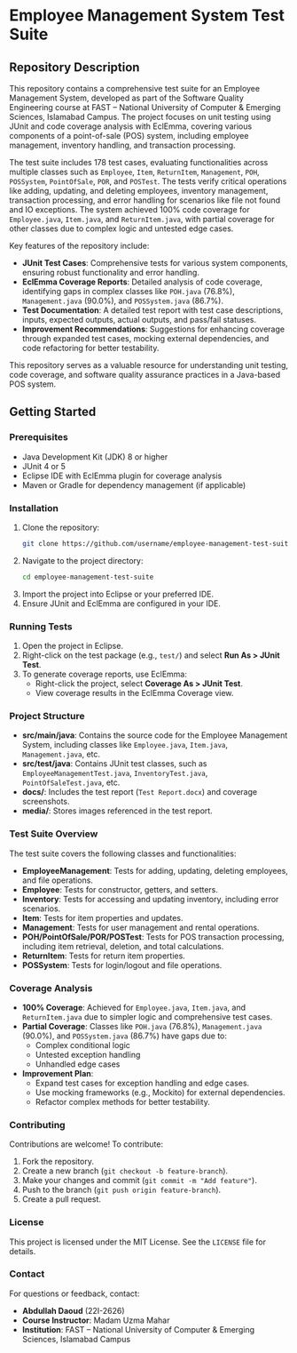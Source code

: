 # Employee Management System Test Suite

## Repository Description

This repository contains a comprehensive test suite for an Employee Management System, developed as part of the Software Quality Engineering course at FAST – National University of Computer & Emerging Sciences, Islamabad Campus. The project focuses on unit testing using JUnit and code coverage analysis with EclEmma, covering various components of a point-of-sale (POS) system, including employee management, inventory handling, and transaction processing.

The test suite includes 178 test cases, evaluating functionalities across multiple classes such as `Employee`, `Item`, `ReturnItem`, `Management`, `POH`, `POSSystem`, `PointOfSale`, `POR`, and `POSTest`. The tests verify critical operations like adding, updating, and deleting employees, inventory management, transaction processing, and error handling for scenarios like file not found and IO exceptions. The system achieved 100% code coverage for `Employee.java`, `Item.java`, and `ReturnItem.java`, with partial coverage for other classes due to complex logic and untested edge cases.

Key features of the repository include:
- **JUnit Test Cases**: Comprehensive tests for various system components, ensuring robust functionality and error handling.
- **EclEmma Coverage Reports**: Detailed analysis of code coverage, identifying gaps in complex classes like `POH.java` (76.8%), `Management.java` (90.0%), and `POSSystem.java` (86.7%).
- **Test Documentation**: A detailed test report with test case descriptions, inputs, expected outputs, actual outputs, and pass/fail statuses.
- **Improvement Recommendations**: Suggestions for enhancing coverage through expanded test cases, mocking external dependencies, and code refactoring for better testability.

This repository serves as a valuable resource for understanding unit testing, code coverage, and software quality assurance practices in a Java-based POS system.

## Getting Started

### Prerequisites
- Java Development Kit (JDK) 8 or higher
- JUnit 4 or 5
- Eclipse IDE with EclEmma plugin for coverage analysis
- Maven or Gradle for dependency management (if applicable)

### Installation
1. Clone the repository:
   ```bash
   git clone https://github.com/username/employee-management-test-suite.git
   ```
2. Navigate to the project directory:
   ```bash
   cd employee-management-test-suite
   ```
3. Import the project into Eclipse or your preferred IDE.
4. Ensure JUnit and EclEmma are configured in your IDE.

### Running Tests
1. Open the project in Eclipse.
2. Right-click on the test package (e.g., `test/`) and select **Run As > JUnit Test**.
3. To generate coverage reports, use EclEmma:
   - Right-click the project, select **Coverage As > JUnit Test**.
   - View coverage results in the EclEmma Coverage view.

### Project Structure
- **src/main/java**: Contains the source code for the Employee Management System, including classes like `Employee.java`, `Item.java`, `Management.java`, etc.
- **src/test/java**: Contains JUnit test classes, such as `EmployeeManagementTest.java`, `InventoryTest.java`, `PointOfSaleTest.java`, etc.
- **docs/**: Includes the test report (`Test Report.docx`) and coverage screenshots.
- **media/**: Stores images referenced in the test report.

### Test Suite Overview
The test suite covers the following classes and functionalities:
- **EmployeeManagement**: Tests for adding, updating, deleting employees, and file operations.
- **Employee**: Tests for constructor, getters, and setters.
- **Inventory**: Tests for accessing and updating inventory, including error scenarios.
- **Item**: Tests for item properties and updates.
- **Management**: Tests for user management and rental operations.
- **POH/PointOfSale/POR/POSTest**: Tests for POS transaction processing, including item retrieval, deletion, and total calculations.
- **ReturnItem**: Tests for return item properties.
- **POSSystem**: Tests for login/logout and file operations.

### Coverage Analysis
- **100% Coverage**: Achieved for `Employee.java`, `Item.java`, and `ReturnItem.java` due to simpler logic and comprehensive test cases.
- **Partial Coverage**: Classes like `POH.java` (76.8%), `Management.java` (90.0%), and `POSSystem.java` (86.7%) have gaps due to:
  - Complex conditional logic
  - Untested exception handling
  - Unhandled edge cases
- **Improvement Plan**:
  - Expand test cases for exception handling and edge cases.
  - Use mocking frameworks (e.g., Mockito) for external dependencies.
  - Refactor complex methods for better testability.

### Contributing
Contributions are welcome! To contribute:
1. Fork the repository.
2. Create a new branch (`git checkout -b feature-branch`).
3. Make your changes and commit (`git commit -m "Add feature"`).
4. Push to the branch (`git push origin feature-branch`).
5. Create a pull request.

### License
This project is licensed under the MIT License. See the `LICENSE` file for details.

### Contact
For questions or feedback, contact:
- **Abdullah Daoud** (22I-2626)
- **Course Instructor**: Madam Uzma Mahar
- **Institution**: FAST – National University of Computer & Emerging Sciences, Islamabad Campus